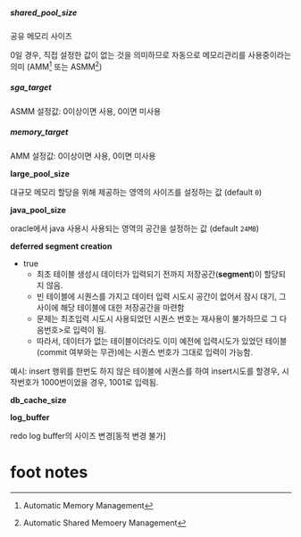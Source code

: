 ##### **shared_pool_size**

공유 메모리 사이즈

0일 경우, 직접 설정한 값이 없는 것을 의미하므로 자동으로 메모리관리를 사용중이라는 의미
(AMM[^AMM] 또는 ASMM[^ASMM])

##### **sga_target**

ASMM 설정값: 0이상이면 사용, 0이면 미사용

##### **memory_target**

AMM 설정값: 0이상이면 사용, 0이면 미사용

**large_pool_size**

대규모 메모리 할당을 위해 제공하는 영역의 사이즈를 설정하는 값 (default `0`)

**java_pool_size**

oracle에서 java 사용시 사용되는 영역의 공간을 설정하는 값 (default `24MB`)

**deferred segment creation**

- true
  - 최초 테이블 생성시 데이터가 입력되기 전까지 저장공간(**segment**)이 할당되지 않음.
  - 빈 테이블에 시퀀스를 가지고 데이터 입력 시도시 공간이 없어서 잠시 대기, 그 사이에 해당 테이블에 대한 저장공간을 마련함
  - 문제는 최초입력 시도시 사용되었던 시퀀스 번호는 재사용이 불가하므로 그 다음번호>로 입력이 됨.
  - 따라서, 데이터가 없는 테이블이더라도 이미 예전에 입력시도가 있었던 테이블(commit 여부와는 무관)에는 시퀀스 번호가 그대로 입력이 가능함.

예시: insert 행위를 한번도 하지 않은 테이블에 시퀀스를 하여 insert시도를 할경우, 시작번호가 1000번이었을 경우, 1001로 입력됨.

**db_cache_size**

**log_buffer**

redo log buffer의 사이즈 변경[동적 변경 불가]





# foot notes

[^ASMM]: Automatic Shared Memoery Management
[^AMM]: Automatic Memory Management

